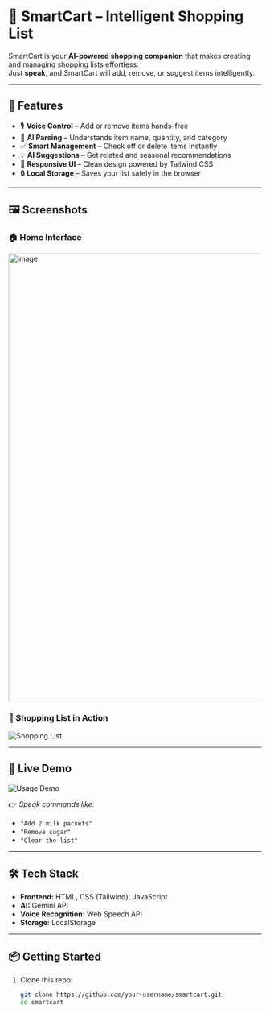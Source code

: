 # 🛒 SmartCart – Intelligent Shopping List  #

SmartCart is your **AI-powered shopping companion** that makes creating and managing shopping lists effortless.  
Just **speak**, and SmartCart will add, remove, or suggest items intelligently.  

---

## 🚀 Features  

- 🎙️ **Voice Control** – Add or remove items hands-free  
- 🧠 **AI Parsing** – Understands item name, quantity, and category  
- ✅ **Smart Management** – Check off or delete items instantly  
- 💡 **AI Suggestions** – Get related and seasonal recommendations  
- 📱 **Responsive UI** – Clean design powered by Tailwind CSS  
- 🔒 **Local Storage** – Saves your list safely in the browser  

---

## 🖼️ Screenshots  

### 🏠 Home Interface  
<img width="1916" height="890" alt="image" src="https://github.com/user-attachments/assets/05324239-acf0-4dd2-8741-400bd6a64049" />  

### 📝 Shopping List in Action  
![Shopping List](assets/list.png)  

---

## 🎥 Live Demo  

![Usage Demo](assets/demo.gif)  

👉 *Speak commands like:*  
- `"Add 2 milk packets"`  
- `"Remove sugar"`  
- `"Clear the list"`  

---

## 🛠️ Tech Stack  

- **Frontend:** HTML, CSS (Tailwind), JavaScript  
- **AI:** Gemini API  
- **Voice Recognition:** Web Speech API  
- **Storage:** LocalStorage  

---

## 📦 Getting Started  

1. Clone this repo:  
   ```bash
   git clone https://github.com/your-username/smartcart.git
   cd smartcart
